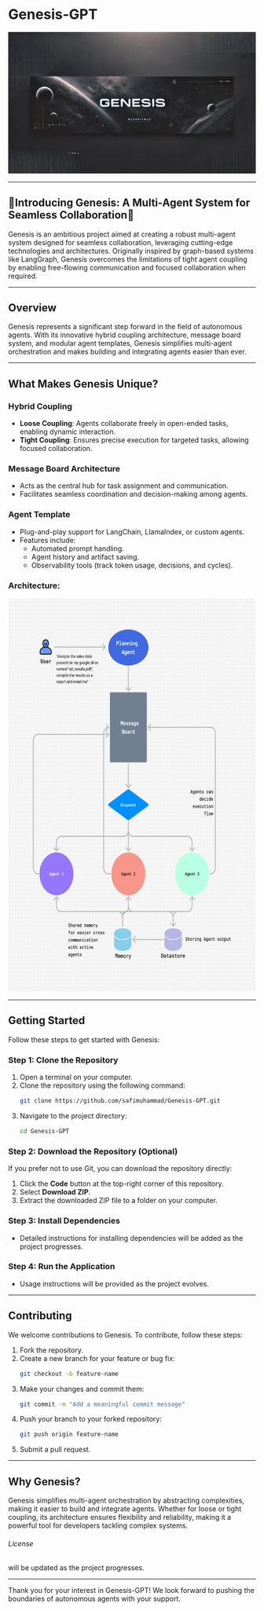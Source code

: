 # Genesis-GPT
![Genesis Banner](genesis-banner-2.webp)

---
## 🌟Introducing Genesis: A Multi-Agent System for Seamless Collaboration🌟

Genesis is an ambitious project aimed at creating a robust multi-agent system designed for seamless collaboration, leveraging cutting-edge technologies and architectures. Originally inspired by graph-based systems like LangGraph, Genesis overcomes the limitations of tight agent coupling by enabling free-flowing communication and focused collaboration when required.

---

## Overview

Genesis represents a significant step forward in the field of autonomous agents. With its innovative hybrid coupling architecture, message board system, and modular agent templates, Genesis simplifies multi-agent orchestration and makes building and integrating agents easier than ever.

---

## What Makes Genesis Unique?

### **Hybrid Coupling**
- **Loose Coupling**: Agents collaborate freely in open-ended tasks, enabling dynamic interaction.
- **Tight Coupling**: Ensures precise execution for targeted tasks, allowing focused collaboration.

### **Message Board Architecture**
- Acts as the central hub for task assignment and communication.
- Facilitates seamless coordination and decision-making among agents.

### **Agent Template**
- Plug-and-play support for LangChain, LlamaIndex, or custom agents.
- Features include:
  - Automated prompt handling.
  - Agent history and artifact saving.
  - Observability tools (track token usage, decisions, and cycles).

### Architecture:

<img src="genesis-v2.jpg" alt="Genesis-GPT Banner" width="600" height="800">

---

## Getting Started

Follow these steps to get started with Genesis:

### Step 1: Clone the Repository
1. Open a terminal on your computer.
2. Clone the repository using the following command:
   ```bash
   git clone https://github.com/safimuhammad/Genesis-GPT.git
   ```
3. Navigate to the project directory:
   ```bash
   cd Genesis-GPT
   ```

### Step 2: Download the Repository (Optional)
If you prefer not to use Git, you can download the repository directly:
1. Click the **Code** button at the top-right corner of this repository.
2. Select **Download ZIP**.
3. Extract the downloaded ZIP file to a folder on your computer.

### Step 3: Install Dependencies
- Detailed instructions for installing dependencies will be added as the project progresses.

### Step 4: Run the Application
- Usage instructions will be provided as the project evolves.

---

## Contributing

We welcome contributions to Genesis. To contribute, follow these steps:

1. Fork the repository.
2. Create a new branch for your feature or bug fix:
   ```bash
   git checkout -b feature-name
   ```
3. Make your changes and commit them:
   ```bash
   git commit -m "Add a meaningful commit message"
   ```
4. Push your branch to your forked repository:
   ```bash
   git push origin feature-name
   ```
5. Submit a pull request.

---

## Why Genesis?

Genesis simplifies multi-agent orchestration by abstracting complexities, making it easier to build and integrate agents. Whether for loose or tight coupling, its architecture ensures flexibility and reliability, making it a powerful tool for developers tackling complex systems.

###### License

will be updated as the project progresses.

---

Thank you for your interest in Genesis-GPT! We look forward to pushing the boundaries of autonomous agents with your support.

